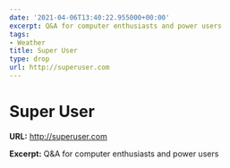 ```yaml
---
date: '2021-04-06T13:40:22.955000+00:00'
excerpt: Q&A for computer enthusiasts and power users
tags:
- Weather
title: Super User
type: drop
url: http://superuser.com
---
```


# Super User

**URL:** http://superuser.com

**Excerpt:** Q&A for computer enthusiasts and power users
